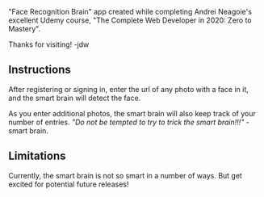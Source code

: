 "Face Recognition Brain" app created while completing Andrei Neagoie's excellent Udemy course, "The Complete Web Developer in 2020: Zero to Mastery".

Thanks for visiting!
-jdw

## Instructions
After registering or signing in, enter the url of any photo with a face in it, and the smart brain will detect the face. 

As you enter additional photos, the smart brain will also keep track of your number of entries. 
*"Do not be tempted to try to trick the smart brain!!!"* - smart brain.

## Limitations
Currently, the smart brain is not so smart in a number of ways. But get excited for potential future releases!
